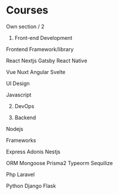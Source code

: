 # Courses
Own section / 2
1. Front-end Development

Frontend Framework/library

React
Nextjs
Gatsby
React Native

Vue
Nuxt
Angular
Svelte

UI Design

Javascript



2. DevOps


3. Backend

Nodejs

Frameworks

Express
Adonis
Nestjs

ORM
Mongoose
Prisma2
Typeorm
Sequilize

Php
Laravel

Python
Django
Flask
